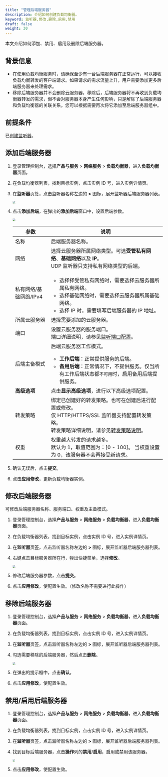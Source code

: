 ```yaml
---
title: "管理后端服务器"
description: 介绍如何创建负载均衡器。
keyword: 监听器,修改,删除,启用,禁用
draft: false
weight: 30
---
```


本文介绍如何添加、禁用、启用及删除后端服务器。

## 背景信息

- 在使用负载均衡服务时，请确保至少有一台后端服务器在正常运行，可以接收负载均衡转发的客户端请求。如果请求的需求流量上升，用户需要添加更多后端服务器来处理需求。
- 移除后端服务器并不会删除云服务器，移除后，后端服务器将不再收到负载均衡器转发的需求，但不会对服务器本身产生任何影响，只是解除了后端服务器和负载均衡器的关联关系。您可以根据需要再次将它添加至后端服务器组中。

## 前提条件

已[创建监听器](/network/loadbalancer/manual/monitor/create_http_monitor/)。

## 添加后端服务器

1. 登录管理控制台，选择**产品与服务** > **网络服务** > **负载均衡器**，进入**负载均衡器**页面。

2. 在负载均衡器列表，找到目标实例，点击实例 ID 号，进入实例详情页。

3. 在**监听器**页签，点击监听器名称左边的 **>** 图标，展开监听器后端服务器列表。

   <img src="../../../_images/qs_add_backend_1.png" style="zoom:50%;" />

4. 点击**添加后端**，在弹出的**添加后端**窗口中，设置后端参数。

   <img src="../../../_images/add_backend.png" style="zoom:50%;" />

   | 参数                   | 说明                                                         |
   | ---------------------- | ------------------------------------------------------------ |
   | 名称                   | 后端服务器名称。                                             |
   | 网络                   | 选择云服务器所属网络类型。可选**受管私有网络**、**基础网络**以及 **IP**。<br/>UDP 监听器只支持私有网络类型的后端。 |
   | 私有网络/基础网络/IPv4 | <ul><li>选择择受管私有网络时，需要选择云服务器所属私有网络。</li><li>选择基础网络时，需要选择云服务器所属基础网络。</li><li>选择 IP 时，需要填写后端服务器的 IP 地址。</li></ul> |
   | 所属云服务器           | 选择需要添加的云服务器。                                     |
   | 端口                   | 设置云服务器的服务端口。<br/>端口详细说明，请参见[监听端口配置](/network/loadbalancer/manual/monitor/overview/#监听端口配置)。 |
   | 后端主备模式           | 后端云服务器工作模式。<ul><li>**工作后端**：正常提供服务的后端。<li>**备用后端**：正常情况下，不提供服务。仅当所有工作后端状态都`不可用`时，启用备用后端提供服务。</li></ul> |
   | **高级选项**           | 点击**显示高级选项**，进行以下高级选项配置。                 |
   | 转发策略               | 绑定已创建好的转发策略。也可在创建后进行配置或修改。<br/>仅 HTTP/HTTPS/SSL 监听器支持配置转发策略。<br/>转发策略详细说明，请参见[转发策略说明](/network/loadbalancer/manual/forward_rule/intro/)。 |
   | 权重                   | 权重越大转发的请求越多。<br/>默认为 1，取值范围为：[0 - 100]。 当权重设置为 0，该服务器不会再接受新请求。 |

   

5. 确认无误后，点击**提交**。

6. 点击**应用修改**，更新负载均衡器实例。

## 修改后端服务器

可修改后端服务器名称、服务端口、权重及主备模式。

1. 登录管理控制台，选择**产品与服务** > **网络服务** > **负载均衡器**，进入**负载均衡器**页面。

2. 在负载均衡器列表，找到目标实例，点击实例 ID 号，进入实例详情页。

3. 在**监听器**页签，点击监听器名称左边的 **>** 图标，展开监听器后端服务器列表。

4. 右键点击目标服务器所在行，弹出快捷菜单，选择**修改**。

   <img src="../../../_images/mdy_backend.png"  style="zoom:50%;"  />

5. 修改后端服务器参数，点击**提交**。

6. 点击**应用修改**，使配置生效。（修改名称不需要进行此操作）

## 移除后端服务器

1. 登录管理控制台，选择**产品与服务** > **网络服务** > **负载均衡器**，进入**负载均衡器**页面。

2. 在负载均衡器列表，找到目标实例，点击实例 ID 号，进入实例详情页。

3. 在**监听器**页签，点击监听器名称左边的 **>** 图标，展开监听器后端服务器列表。

4. 勾选需要移除的后端服务器，然后点击**删除**。

   <img src="../../../_images/delete_backend.png"  style="zoom:50%;"  />

5. 在弹出的提示框中，点击**确认**。
6. 点击**应用修改**，使配置生效。

## 禁用/启用后端服务器

1. 登录管理控制台，选择**产品与服务** > **网络服务** > **负载均衡器**，进入**负载均衡器**页面。

2. 在负载均衡器列表，找到目标实例，点击实例 ID 号，进入实例详情页。

3. 在**监听器**页签，点击监听器名称左边的 **>** 图标，展开监听器后端服务器列表。

4. 找到目标后端服务器，点击**操作**列的**禁用**/**启用**，启用或禁用该服务器。

   <img src="../../../_images/disable_backend.png"  style="zoom:47%;"  />

5. 点击**应用修改**，使配置生效。



 